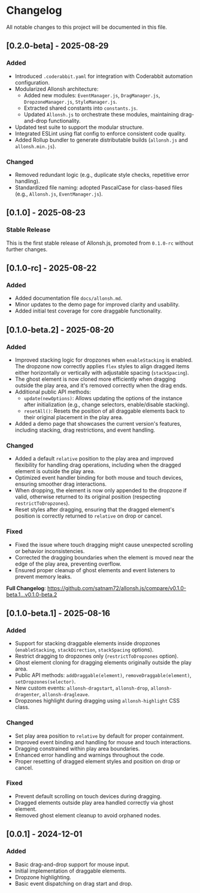 # Changelog

All notable changes to this project will be documented in this file.

## [0.2.0-beta] - 2025-08-29

### Added

- Introduced `.coderabbit.yaml` for integration with Coderabbit automation configuration.
- Modularized Allonsh architecture:
  - Added new modules: `EventManager.js`, `DragManager.js`, `DropzoneManager.js`, `StyleManager.js`.
  - Extracted shared constants into `constants.js`.
  - Updated `Allonsh.js` to orchestrate these modules, maintaining drag-and-drop functionality.
- Updated test suite to support the modular structure.
- Integrated ESLint using flat config to enforce consistent code quality.
- Added Rollup bundler to generate distributable builds (`allonsh.js` and `allonsh.min.js`).

### Changed

- Removed redundant logic (e.g., duplicate style checks, repetitive error handling).
- Standardized file naming: adopted PascalCase for class-based files (e.g., `Allonsh.js`, `EventManager.js`).

## [0.1.0] - 2025-08-23

### Stable Release

This is the first stable release of Allonsh.js, promoted from `0.1.0-rc` without further changes.

## [0.1.0-rc] - 2025-08-22

### Added

- Added documentation file `docs/allonsh.md`.
- Minor updates to the demo page for improved clarity and usability.
- Added initial test coverage for core draggable functionality.

## [0.1.0-beta.2] - 2025-08-20

### Added

- Improved stacking logic for dropzones when `enableStacking` is enabled. The dropzone now correctly applies `flex` styles to align dragged items either horizontally or vertically with adjustable spacing (`stackSpacing`).
- The ghost element is now cloned more efficiently when dragging outside the play area, and it's removed correctly when the drag ends.
- Additional public API methods:
  - `update(newOptions)`: Allows updating the options of the instance after initialization (e.g., change selectors, enable/disable stacking).
  - `resetAll()`: Resets the position of all draggable elements back to their original placement in the play area.
- Added a demo page that showcases the current version's features, including stacking, drag restrictions, and event handling.

### Changed

- Added a default `relative` position to the play area and improved flexibility for handling drag operations, including when the dragged element is outside the play area.
- Optimized event handler binding for both mouse and touch devices, ensuring smoother drag interactions.
- When dropping, the element is now only appended to the dropzone if valid, otherwise returned to its original position (respecting `restrictToDropzones`).
- Reset styles after dragging, ensuring that the dragged element's position is correctly returned to `relative` on drop or cancel.

### Fixed

- Fixed the issue where touch dragging might cause unexpected scrolling or behavior inconsistencies.
- Corrected the dragging boundaries when the element is moved near the edge of the play area, preventing overflow.
- Ensured proper cleanup of ghost elements and event listeners to prevent memory leaks.

**Full Changelog**: https://github.com/satnam72/allonsh.js/compare/v0.1.0-beta.1...v0.1.0-beta.2

## [0.1.0-beta.1] - 2025-08-16

### Added

- Support for stacking draggable elements inside dropzones (`enableStacking`, `stackDirection`, `stackSpacing` options).
- Restrict dragging to dropzones only (`restrictToDropzones` option).
- Ghost element cloning for dragging elements originally outside the play area.
- Public API methods: `addDraggable(element)`, `removeDraggable(element)`, `setDropzones(selector)`.
- New custom events: `allonsh-dragstart`, `allonsh-drop`, `allonsh-dragenter`, `allonsh-dragleave`.
- Dropzones highlight during dragging using `allonsh-highlight` CSS class.

### Changed

- Set play area position to `relative` by default for proper containment.
- Improved event binding and handling for mouse and touch interactions.
- Dragging constrained within play area boundaries.
- Enhanced error handling and warnings throughout the code.
- Proper resetting of dragged element styles and position on drop or cancel.

### Fixed

- Prevent default scrolling on touch devices during dragging.
- Dragged elements outside play area handled correctly via ghost element.
- Removed ghost element cleanup to avoid orphaned nodes.

## [0.0.1] - 2024-12-01

### Added

- Basic drag-and-drop support for mouse input.
- Initial implementation of draggable elements.
- Dropzone highlighting.
- Basic event dispatching on drag start and drop.
